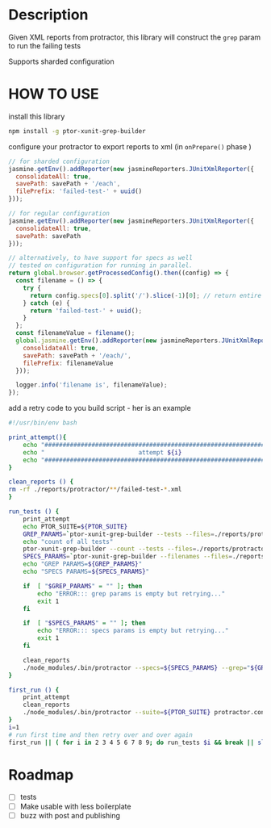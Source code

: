 # Description

Given XML reports from protractor, this library will construct the `grep` param to run the failing tests

Supports sharded configuration

# HOW TO USE

install this library

```bash
npm install -g ptor-xunit-grep-builder
```


configure your protractor to export reports to xml (in `onPrepare()` phase )

```javascript
// for sharded configuration
jasmine.getEnv().addReporter(new jasmineReporters.JUnitXmlReporter({
  consolidateAll: true,
  savePath: savePath + '/each',
  filePrefix: 'failed-test-' + uuid()
}));

// for regular configuration
jasmine.getEnv().addReporter(new jasmineReporters.JUnitXmlReporter({
  consolidateAll: true,
  savePath: savePath
}));

// alternatively, to have support for specs as well
// tested on configuration for running in parallel.
return global.browser.getProcessedConfig().then((config) => {
  const filename = () => {
    try {
      return config.specs[0].split('/').slice(-1)[0]; // return entire name (e.g. name.ptor.js) - this will be appended with .xml later on
    } catch (e) {
      return 'failed-test-' + uuid();
    }
  };
  const filenameValue = filename();
  global.jasmine.getEnv().addReporter(new jasmineReporters.JUnitXmlReporter({
    consolidateAll: true,
    savePath: savePath + '/each/',
    filePrefix: filenameValue
  }));

  logger.info('filename is', filenameValue);
});

```

add a retry code to you build script - her is an example

```bash
#!/usr/bin/env bash

print_attempt(){
    echo "#########################################################################################"
    echo "                          attempt ${i}                                                   "
    echo "#########################################################################################"
}

clean_reports () {
rm -rf ./reports/protractor/**/failed-test-*.xml
}

run_tests () {
    print_attempt
    echo PTOR_SUITE=${PTOR_SUITE}
    GREP_PARAMS=`ptor-xunit-grep-builder --tests --files=./reports/protractor/*/each/*.xml`
    echo "count of all tests"
    ptor-xunit-grep-builder --count --tests --files=./reports/protractor/*/each/*.xml
    SPECS_PARAMS=`ptor-xunit-grep-builder --filenames --files=./reports/protractor/*/each/*.xml`
    echo "GREP PARAMS=${GREP_PARAMS}"
    echo "SPECS PARAMS=${SPECS_PARAMS}"

    if  [ "$GREP_PARAMS" = "" ]; then
        echo "ERROR::: grep params is empty but retrying..."
        exit 1
    fi

    if  [ "$SPECS_PARAMS" = "" ]; then
        echo "ERROR::: specs params is empty but retrying..."
        exit 1
    fi

    clean_reports
    ./node_modules/.bin/protractor --specs=${SPECS_PARAMS} --grep="${GREP_PARAMS}" protractor.conf.js
}

first_run () {
    print_attempt
    clean_reports
    ./node_modules/.bin/protractor --suite=${PTOR_SUITE} protractor.conf.js
}
i=1
# run first time and then retry over and over again
first_run || ( for i in 2 3 4 5 6 7 8 9; do run_tests $i && break || sleep 5; done )
```


# Roadmap
 - [ ] tests
 - [ ] Make usable with less boilerplate
 - [ ] buzz with post and publishing
